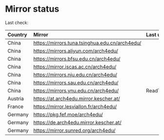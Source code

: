 <script src="./time.js"></script>
# Mirror status
Last check: <script type="text/javascript">localize(1683167617.7901952);</script>

|Country|Mirror|Last update|
|:------|:-----|:----------|
|China|https://mirrors.tuna.tsinghua.edu.cn/arch4edu/|<script type="text/javascript">localize(1683138544);</script>|
|China|https://mirrors.aliyun.com/arch4edu/|<script type="text/javascript">localize(1683095458);</script>|
|China|https://mirrors.bfsu.edu.cn/arch4edu/|<script type="text/javascript">localize(1683138544);</script>|
|China|https://mirror.iscas.ac.cn/arch4edu/|<script type="text/javascript">localize(1683138544);</script>|
|China|https://mirrors.nju.edu.cn/arch4edu/|<script type="text/javascript">localize(1683095458);</script>|
|China|https://mirrors.sau.edu.cn/arch4edu/|<script type="text/javascript">localize(1673850842);</script>|
|China|https://mirrors.ynu.edu.cn/arch4edu/|ReadTimeout|
|Austria|https://at.arch4edu.mirror.kescher.at/|<script type="text/javascript">localize(1683138544);</script>|
|France|https://mirror.lesviallon.fr/arch4edu/|<script type="text/javascript">localize(1683138544);</script>|
|Germany|https://pkg.fef.moe/arch4edu/|<script type="text/javascript">localize(1683138544);</script>|
|Germany|https://de.arch4edu.mirror.kescher.at/|<script type="text/javascript">localize(1683138544);</script>|
|Germany|https://mirror.sunred.org/arch4edu/|<script type="text/javascript">localize(1683138544);</script>|

<script src="./tablefilter/tablefilter.js"></script>
<script src="./table.js"></script>